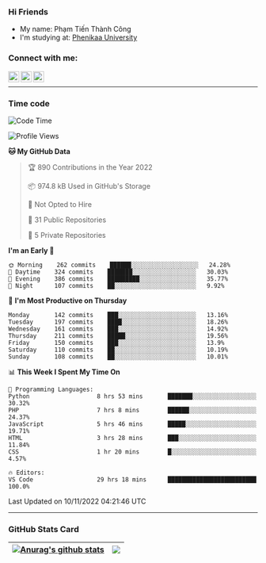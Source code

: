 ### Hi Friends

- My name: Phạm Tiến Thành Công
- I'm studying at: [Phenikaa University]


### Connect with me:
[<img align="left" alt="PhamTienThanhCong | Facebook" width="22px" src="https://upload.wikimedia.org/wikipedia/commons/thumb/1/16/Facebook-icon-1.png/640px-Facebook-icon-1.png" />][facebook]
[<img align="left" alt="PhamTienThanhCong | Zalo" width="22px" src="https://www.anphatpc.com.vn/template/anphat_2020v2/images/icon-zalo.jpg" />][zalo]
[<img align="left" alt="PhamTienThanhCong | LinkedIn" width="22px" src="https://cdn3.iconfinder.com/data/icons/inficons/512/linkedin.png" />][linkedin]

<br />

---

### Time code

<!--START_SECTION:waka-->
![Code Time](http://img.shields.io/badge/Code%20Time-691%20hrs%2020%20mins-blue)

![Profile Views](http://img.shields.io/badge/Profile%20Views-32-blue)

**🐱 My GitHub Data** 

> 🏆 890 Contributions in the Year 2022
 > 
> 📦 974.8 kB Used in GitHub's Storage 
 > 
> 🚫 Not Opted to Hire
 > 
> 📜 31 Public Repositories 
 > 
> 🔑 5 Private Repositories  
 > 
**I'm an Early 🐤** 

```text
🌞 Morning    262 commits    ██████░░░░░░░░░░░░░░░░░░░   24.28% 
🌆 Daytime    324 commits    ███████░░░░░░░░░░░░░░░░░░   30.03% 
🌃 Evening    386 commits    █████████░░░░░░░░░░░░░░░░   35.77% 
🌙 Night      107 commits    ██░░░░░░░░░░░░░░░░░░░░░░░   9.92%

```
📅 **I'm Most Productive on Thursday** 

```text
Monday       142 commits    ███░░░░░░░░░░░░░░░░░░░░░░   13.16% 
Tuesday      197 commits    ████░░░░░░░░░░░░░░░░░░░░░   18.26% 
Wednesday    161 commits    ███░░░░░░░░░░░░░░░░░░░░░░   14.92% 
Thursday     211 commits    █████░░░░░░░░░░░░░░░░░░░░   19.56% 
Friday       150 commits    ███░░░░░░░░░░░░░░░░░░░░░░   13.9% 
Saturday     110 commits    ██░░░░░░░░░░░░░░░░░░░░░░░   10.19% 
Sunday       108 commits    ██░░░░░░░░░░░░░░░░░░░░░░░   10.01%

```


📊 **This Week I Spent My Time On** 

```text
💬 Programming Languages: 
Python                   8 hrs 53 mins       ███████░░░░░░░░░░░░░░░░░░   30.32% 
PHP                      7 hrs 8 mins        ██████░░░░░░░░░░░░░░░░░░░   24.37% 
JavaScript               5 hrs 46 mins       █████░░░░░░░░░░░░░░░░░░░░   19.71% 
HTML                     3 hrs 28 mins       ███░░░░░░░░░░░░░░░░░░░░░░   11.84% 
CSS                      1 hr 20 mins        █░░░░░░░░░░░░░░░░░░░░░░░░   4.57%

🔥 Editors: 
VS Code                  29 hrs 18 mins      █████████████████████████   100.0%

```


 Last Updated on 10/11/2022 04:21:46 UTC
<!--END_SECTION:waka-->

---

### GitHub Stats Card

| <a href="https://github.com/phamtienthanhcong"><img align="center" src="https://github-readme-stats.vercel.app/api?username=PhamTienThanhCong&show_icons=true&include_all_commits=true&theme=buefy&hide_border=true&theme=ocean_dark" alt="Anurag's github stats" /></a> | <a href="https://github.com/phamtienthanhcong"><img align="center" src="https://github-readme-stats.vercel.app/api/top-langs/?username=PhamTienThanhCong&layout=compact&theme=buefy&hide_border=true&theme=ocean_dark" /></a> |
| ------------- | ------------- |

[Phenikaa University]: https://phenikaa-uni.edu.vn/vi
[facebook]: https://www.facebook.com/phamtienthanhcong
[linkedin]: https://linkedin.com/in/phamtienthanhcong
[zalo]: https://zalo.me/0396396332
[tiktok]: https://www.tiktok.com/@phamtienthanhcong
[web]: https://github.com/PhamTienThanhCong/web_dev
[min project]: https://github.com/PhamTienThanhCong/Project-Of-Web
[c and cpp]: https://github.com/PhamTienThanhCong/Code_C_and_Cpro
[python]: https://github.com/PhamTienThanhCong/Python_beginer
